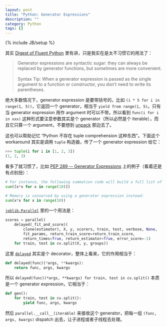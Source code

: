 ```yaml
---
layout: post
title: "Python: Generator Expressions"
description: ""
category: Python
tags: []
---
```

{% include JB/setup %}

其实 [Digest of Fluent Python](/python/2016/09/16/digest-of-fluent-python#14-6-Sentence-Take-5-A-Generator-Expression) 里有讲，只是我实在是太不习惯它的用法了：

> Generator expressions are syntactic sugar: they can always be replaced by generator functions, but sometimes are more convenient.  
> <br/>
> Syntax Tip: When a generator expression is passed as the single argument to a function or constructor, you don’t need to write its parentheses.  

绝大多数情况下，generator expression 是要带括号的，比如 `(i * 5 for i in range(1, 5))`，它返回一个 generator，相当于 `yield from range(1, 5)`。只有当 generator expression 用作 argument 时可以不带。所以看到 `func(i for i in xxx)` 这种形式要注意参数其实是个 generator（所以必然是个 iterable），而且它只算一个 argument，不要想到 [unpack](/python/2016/09/25/python-starred-expression) 那边去了。

这也可以帮助记忆 “Python 不存在 tuple comprehension 这种东西”。下面这个 workaround 其实是调用 `tuple` 构造器，传了一个 generator expression 给它：

```python
>>> tuple(i for i in [1, 2, 3])
(1, 2, 3)
```

看多了就习惯了，比如 [PEP 289 -- Generator Expressions](https://www.python.org/dev/peps/pep-0289/) 上的例子（看着还是有点别扭）：

```python
# For instance, the following summation code will build a full list of squares in memory, iterate over those values, and, when the reference is no longer needed, delete the list:
sum([x*x for x in range(10)])

# Memory is conserved by using a generator expression instead:
sum(x*x for x in range(10))
```

[`joblib.Parallel`](https://github.com/scikit-learn/scikit-learn/blob/master/sklearn/externals/joblib/parallel.py#L272) 里的一个用法是：

```python
scores = parallel(
    delayed(_fit_and_score)(
        clone(estimator), X, y, scorers, train, test, verbose, None,
        fit_params, return_train_score=return_train_score,
        return_times=True, return_estimator=True, error_score=-1)
    for train, test in cv.split(X, y, groups))
```

这里 [`delayed`](https://github.com/scikit-learn/scikit-learn/blob/master/sklearn/externals/joblib/parallel.py#L169) 其实是个 decorator，整体上看来，它的作用相当于：

```python
def delayed(func)(*args, **kwargs):
    return func, args, kwargs
```

所以 `delayed(func)(*args, **kwargs) for train, test in cv.split()` 本质是一个 generator expression，它相当于：

```python
def gen():
    for train, test in cv.split():
        yield func, args, kwargs
```

然后 `parallel.__call__(iterable)` 来接收这个 generator，把每一组 `(func, args, kwargs)` dispatch 出去，让子进程或者子线程去处理。